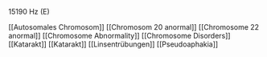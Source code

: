 15190 Hz (E)

[[Autosomales Chromosom]]
[[Chromosom 20 anormal]]
[[Chromosome 22 anormal]]
[[Chromosome Abnormality]]
[[Chromosome Disorders]]
[[Katarakt]]
[[Katarakt]]
[[Linsentrübungen]]
[[Pseudoaphakia]]